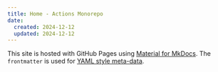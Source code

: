 ```yaml
---
title: Home - Actions Monorepo
date:
  created: 2024-12-12
  updated: 2024-12-12
---
```


This site is hosted with GitHub Pages using [Material for MkDocs](https://squidfunk.github.io/mkdocs-material/). The `frontmatter` is used for [YAML style meta-data](https://www.mkdocs.org/user-guide/writing-your-docs/#yaml-style-meta-data).
